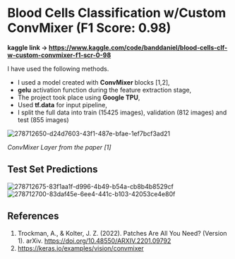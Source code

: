 # Blood Cells Classification w/Custom ConvMixer (F1 Score: 0.98)

<b> kaggle link -> https://www.kaggle.com/code/banddaniel/blood-cells-clf-w-custom-convmixer-f1-scr-0-98 </b>

I have used the following methods.

* I used a model created with <b>ConvMixer </b> blocks [1,2],
* <b>gelu</b> activation function during the feature extraction stage,
* The project took place using <b>Google TPU</b>,
* Used <b>tf.data</b> for input pipeline,
* I split the full data into train (15425 images), validation (812 images) and test (855 images)


![278712650-d24d7603-43f1-487e-bfae-1ef7bcf3ad21](https://github.com/john-fante/my-deep-learning-projects/assets/50263592/53dd3800-49ca-45f1-ade6-4966689ec3f2)



<i> ConvMixer Layer from the paper [1]</i>

## Test Set Predictions

![278712675-83f1aa1f-d996-4b49-b54a-cb8b4b8529cf](https://github.com/john-fante/my-deep-learning-projects/assets/50263592/f2945992-4c2a-49e9-b1e5-391bc0288ed4)
![278712700-83daf45e-6ee4-441c-b103-42053ce4e80f](https://github.com/john-fante/my-deep-learning-projects/assets/50263592/31f07608-6431-4947-9857-14df087514b5)



## References
1. Trockman, A., & Kolter, J. Z. (2022). Patches Are All You Need? (Version 1). arXiv. https://doi.org/10.48550/ARXIV.2201.09792
2. https://keras.io/examples/vision/convmixer
